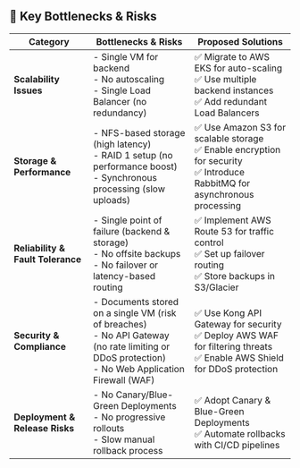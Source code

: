 ## **🔴 Key Bottlenecks & Risks**

| **Category**                 | **Bottlenecks & Risks** | **Proposed Solutions** |
|-----------------------------|------------------------|------------------------|
| **Scalability Issues**       | - Single VM for backend <br> - No autoscaling <br> - Single Load Balancer (no redundancy) | ✅ Migrate to AWS EKS for auto-scaling <br> ✅ Use multiple backend instances <br> ✅ Add redundant Load Balancers |
| **Storage & Performance**    | - NFS-based storage (high latency) <br> - RAID 1 setup (no performance boost) <br> - Synchronous processing (slow uploads) | ✅ Use Amazon S3 for scalable storage <br> ✅ Enable encryption for security <br> ✅ Introduce RabbitMQ for asynchronous processing |
| **Reliability & Fault Tolerance** | - Single point of failure (backend & storage) <br> - No offsite backups <br> - No failover or latency-based routing | ✅ Implement AWS Route 53 for traffic control <br> ✅ Set up failover routing <br> ✅ Store backups in S3/Glacier |
| **Security & Compliance**    | - Documents stored on a single VM (risk of breaches) <br> - No API Gateway (no rate limiting or DDoS protection) <br> - No Web Application Firewall (WAF) | ✅ Use Kong API Gateway for security <br> ✅ Deploy AWS WAF for filtering threats <br> ✅ Enable AWS Shield for DDoS protection |
| **Deployment & Release Risks** | - No Canary/Blue-Green Deployments <br> - No progressive rollouts <br> - Slow manual rollback process | ✅ Adopt Canary & Blue-Green Deployments <br> ✅ Automate rollbacks with CI/CD pipelines |
